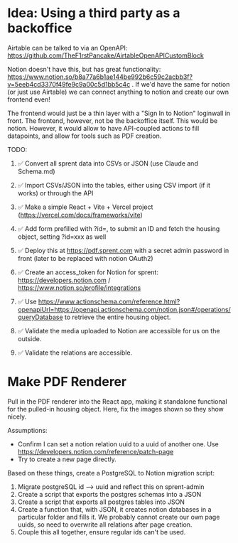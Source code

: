 # Idea: Using a third party as a backoffice

Airtable can be talked to via an OpenAPI: https://github.com/TheF1rstPancake/AirtableOpenAPICustomBlock

Notion doesn't have this, but has great functionality: https://www.notion.so/b8a77a6b1ae144be992b6c59c2acbb3f?v=5eeb4cd3370f49fe9c9a00c5d1bb5c4c . If we'd have the same for notion (or just use Airtable) we can connect anything to notion and create our own frontend even!

The frontend would just be a thin layer with a "Sign In to Notion" loginwall in front. The frontend, however, not be the backoffice itself. This would be notion. However, it would allow to have API-coupled actions to fill datapoints, and allow for tools such as PDF creation.

TODO:

1. ✅ Convert all sprent data into CSVs or JSON (use Claude and Schema.md)

2. ✅ Import CSVs/JSON into the tables, either using CSV import (if it works) or through the API

3. ✅ Make a simple React + Vite + Vercel project (https://vercel.com/docs/frameworks/vite)

4. ✅ Add form prefilled with ?id=, to submit an ID and fetch the housing object, setting ?id=xxx as well

5. ✅ Deploy this at https://pdf.sprent.com with a secret admin password in front (later to be replaced with notion OAuth2)

6. ✅ Create an access_token for Notion for sprent: https://developers.notion.com / https://www.notion.so/profile/integrations

7. ✅ Use https://www.actionschema.com/reference.html?openapiUrl=https://openapi.actionschema.com/notion.json#/operations/queryDatabase to retrieve the entire housing object.

8. ✅ Validate the media uploaded to Notion are accessible for us on the outside.

9. ✅ Validate the relations are accessible.

# Make PDF Renderer

Pull in the PDF renderer into the React app, making it standalone functional for the pulled-in housing object. Here, fix the images shown so they show nicely.

Assumptions:

- Confirm I can set a notion relation uuid to a uuid of another one. Use https://developers.notion.com/reference/patch-page
- Try to create a new page directly.

Based on these things, create a PostgreSQL to Notion migration script:

1. Migrate postgreSQL id --> uuid and reflect this on sprent-admin
2. Create a script that exports the postgres schemas into a JSON
3. Create a script that exports all postgres tables into JSON
4. Create a function that, with JSON, it creates notion databases in a particular folder and fills it. We probably cannot create our own page uuids, so need to overwrite all relations after page creation.
5. Couple this all together, ensure regular ids can't be used.

